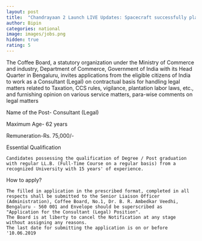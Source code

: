 ```yaml
---
layout: post
title:  "Chandrayaan 2 Launch LIVE Updates: Spacecraft successfully placed in Earth's orbit"
author: Bipin
categories: national
image: images/jobs.png
hidden: true
rating: 5
---
```

The Coffee Board, a statutory organization under the Ministry of Commerce and industry, Department of Commerce, Government of India with its Head Quarter in Bengaluru, invites applications from the eligible citizens of India to work as a Consultant (Legal) on contractual basis for handling legal matters related to Taxation, CCS rules, vigilance, plantation labor laws, etc., and furnishing opinion on various service matters, para-wise comments on legal matters

Name of the Post- Consultant (Legal)

Maximum Age- 62 years

Remuneration-Rs. 75,000/-

Essential Qualification

    Candidates possessing the qualification of Degree / Post graduation with regular LL.B. (Full-Time Course on a regular basis) from a recognized University with 15 years' of experience.

How to apply?

    The filled in application in the prescribed format, completed in all respects shall be submitted to the Senior Liaison Officer (Administration), Coffee Board, No.1, Dr. B. R. Ambedkar Veedhi, Bengaluru - 560 001 and Envelope should be superscribed as "Application for the Consultant (Legal) Position".
    The Board is at liberty to cancel the Notification at any stage without assigning any reasons.
    The last date for submitting the application is on or before '10.06.2019